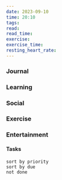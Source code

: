 ```yaml
---
date: 2023-09-10
time: 20:10
tags: 
read:
read_time:
exercise:
exercise_time:
resting_heart_rate: 
---
```


### Journal

### Learning

### Social

### Exercise

### Entertainment

#### Tasks












```tasks
sort by priority
sort by due
not done
```